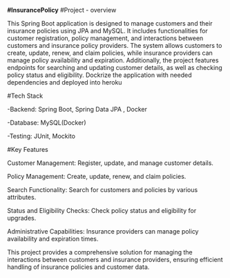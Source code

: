 **#InsurancePolicy**
#Project - overview

This Spring Boot application is designed to manage customers and their insurance policies using JPA and MySQL. It includes functionalities for customer registration, policy management, and interactions between customers and insurance policy providers. The system allows customers to create, update, renew, and claim policies, while insurance providers can manage policy availability and expiration. Additionally, the project features endpoints for searching and updating customer details, as well as checking policy status and eligibility. Dockrize the application with needed dependencies and deployed into heroku

#Tech Stack

-Backend: Spring Boot, Spring Data JPA , Docker

-Database: MySQL(Docker)


-Testing: JUnit, Mockito

#Key Features

Customer Management: Register, update, and manage customer details.

Policy Management: Create, update, renew, and claim policies.

Search Functionality: Search for customers and policies by various attributes.

Status and Eligibility Checks: Check policy status and eligibility for upgrades.

Administrative Capabilities: Insurance providers can manage policy availability and expiration times.

This project provides a comprehensive solution for managing the interactions between customers and insurance providers, ensuring efficient handling of insurance policies and customer data.
